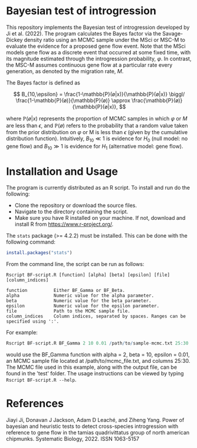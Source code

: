 # Bayesian test of introgression

This repository implements the Bayesian test of introgression developed by Ji et al. (2022). The program calculates the Bayes factor via the Savage-Dickey density ratio using an MCMC sample under the MSci or MSC-M to evaluate the evidence for a proposed gene flow event. Note that the MSci models gene flow as a discrete event that occurred at some fixed time, with its magnitude estimated through the introgression probability, $\varphi$. In contrast, the MSC-M assumes continuous gene flow at a particular rate every generation, as denoted by the migration rate, $M$.

The Bayes factor is defined as

$$
B_{10,\epsilon} = \frac{1-\mathbb{P}(ø|x)}{\mathbb{P}(ø|x)} \biggl/ \frac{1-\mathbb{P}(ø)}{\mathbb{P}(ø)} \approx \frac{\mathbb{P}(ø)}{\mathbb{P}(ø|x)},
$$

where $\mathbb{P}(ø|x)$ represents the proportion of MCMC samples in which $\varphi$ or $M$ are less than $\epsilon$, and $\mathbb{P}(ø)$ refers to the probability that a random value taken from the prior distribution on $\varphi$ or M is less than $\epsilon$ (given by the cumulative distribution function). Intuitively, $B_{10} \ll 1$ is evidence for $H_0$ (null model: no gene flow) and $B_{10} \gg 1$ is evidence for $H_1$ (alternative model: gene flow).

# Installation and Usage

The program is currently distributed as an R script. To install and run do the following:

- Clone the repository or download the source files.
- Navigate to the directory containing the script.
- Make sure you have R installed on your machine. If not, download and install R from https://www.r-project.org/.

The `stats` package (>= 4.2.2) must be installed. This can be done with the following command:

```r
install.packages("stats")
```

From the command line, the script can be run as follows:

```text
Rscript BF-script.R [function] [alpha] [beta] [epsilon] [file] [column_indices]

function          Either BF_Gamma or BF_Beta.
alpha             Numeric value for the alpha parameter.
beta              Numeric value for the beta parameter.
epsilon           Numeric value for the epsilon parameter.
file              Path to the MCMC sample file.
column_indices    Column indices, separated by spaces. Ranges can be specified using ':'.
```

For example:

```r
Rscript BF-script.R BF_Gamma 2 10 0.01 /path/to/sample-mcmc.txt 25:30
```
would use the BF_Gamma function with alpha = 2, beta = 10, epsilon = 0.01, an MCMC sample file located at /path/to/mcmc_file.txt, and columns 25:30. The MCMC file used in this example, along with the output file, can be found in the 'test' folder. The usage instructions can be viewed by typing `Rscript BF-script.R --help`.

# References

Jiayi Ji, Donavan J Jackson, Adam D Leach&eacute;, and Ziheng Yang. Power of bayesian and heuristic tests to detect cross-species introgression with reference to gene flow in the tamias quadrivittatus group of north american chipmunks. Systematic Biology, 2022. ISSN 1063-5157
